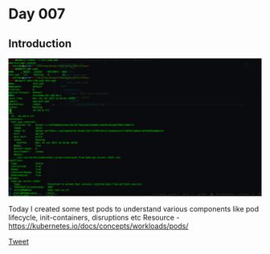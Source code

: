 # Day 007

## Introduction
![Alt text](image.png)

Today I created some test pods to understand various components like pod lifecycle, init-containers, disruptions etc
Resource - https://kubernetes.io/docs/concepts/workloads/pods/


[Tweet](https://twitter.com/TusharC29050031/status/1675828236738088962?s=20)

